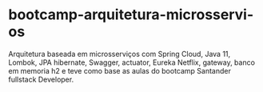 # bootcamp-arquitetura-microsservi-os
Arquitetura baseada em microsserviços com Spring Cloud, Java 11, Lombok, JPA hibernate, Swagger, actuator, Eureka Netflix, gateway, banco em memoria h2 e teve como base as aulas do bootcamp Santander fullstack Developer.
